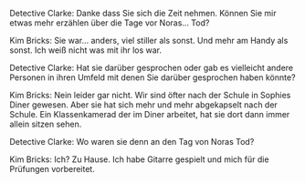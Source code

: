 Detective Clarke: Danke dass Sie sich die Zeit nehmen. Können Sie mir etwas mehr erzählen über die Tage vor Noras... Tod?

Kim Bricks: Sie war... anders, viel stiller als sonst. Und mehr am Handy als sonst. Ich weiß nicht was mit ihr los war.

Detective Clarke: Hat sie darüber gesprochen oder gab es vielleicht andere Personen in ihren Umfeld mit denen Sie darüber gesprochen haben könnte?

Kim Bricks: Nein leider gar nicht. Wir sind öfter nach der Schule in Sophies Diner gewesen. Aber sie hat sich mehr und mehr abgekapselt nach der Schule. Ein Klassenkamerad der im Diner arbeitet, hat sie dort dann immer allein sitzen sehen. 

Detective Clarke: Wo waren sie denn an den Tag von Noras Tod?

Kim Bricks: Ich? Zu Hause. Ich habe Gitarre gespielt und mich für die Prüfungen vorbereitet.





